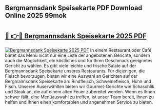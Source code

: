 ## Bergmannsdank Speisekarte PDF Download Online 2025 99mok

# <h2><a href="http://gca98l.nevu.top/?p=Bergmannsdank+Speisekarte">🔗 👉🔴 Bergmannsdank Speisekarte 2025 PDF</a></h2>

[![Bergmannsdank Speisekarte 2025 PDF](https://i.imgur.com/dBaPXMq.png)](http://gca98l.nevu.top/?p=Bergmannsdank+Speisekarte)
In einem Restaurant oder Café bietet das Menü nicht nur eine Liste der angebotenen Gerichte, sondern auch die Möglichkeit, ein köstliches und für Ihren Geschmack geeignetes Gericht zu wählen. Es gibt viele leichte und frische Salate auf der Bergmannsdank Speisekarte unseres Restaurants. Für diejenigen, die Fleisch bevorzugen, bieten wir eine Auswahl an Gerichten auf der Bergmannsdank Speisekarte an: Rindfleisch, Schweinefleisch, Huhn und Fisch. Unseren Auserwählten bieten wir Gourmet-Gerichte wie Schaschlik und Steak an, die auf einem alten Feuer zubereitet werden. Wenn es Ihnen schwer fällt, eine Menüauswahl zu treffen, ist unser Team bereit, Ihnen zu helfen und Ihnen einen komfortablen und angenehmen Service zu bieten.
